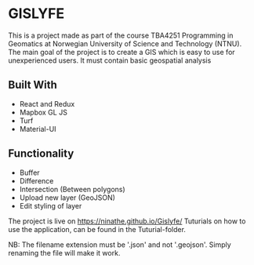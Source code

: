 # GISLYFE
This is a project made as part of the course TBA4251 Programming in Geomatics at Norwegian University of Science and Technology (NTNU). The main goal of the project is to create a GIS which is easy to use for unexperienced users. It must contain basic geospatial analysis

## Built With
- React and Redux
- Mapbox GL JS 
- Turf
- Material-UI

## Functionality
- Buffer
- Difference
- Intersection (Between polygons)
- Upload new layer (GeoJSON)
- Edit styling of layer

The project is live on https://ninathe.github.io/Gislyfe/
Tuturials on how to use the application, can be found in the Tuturial-folder.

NB:
The filename extension must be '.json' and not '.geojson'. Simply renaming the file will make it work.
